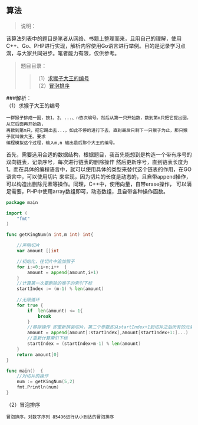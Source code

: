 ## 算法

>说明：<br>

该算法列表中的题目是笔者从网络、书籍上整理而来，且用自己的理解，使用C++、Go、PHP进行实现，解析内容使用Go语言进行举例。目的是记录学习点滴，与大家共同进步。笔者能力有限，仅供参考。

>题目目录：<br>
>>（1）[求猴子大王的编号](#jump_1)<br>
>>（2）[冒泡排序](#jump_2)<br>


###解析：<br>
<span id="jump_1">（1）求猴子大王的编号</span><br>
```
一群猴子排成一圈，按1、2、...、n依次编号。然后从第一只开始数，数到第m只把它提出圈，从它后面再开始数，
再数到第m只，把它踢出去...，如此不停的进行下去，直到最后只剩下一只猴子为止，那只猴子就叫做大王。要求
编程模拟这个过程，输入m,n 输出最后那个大王的编号。
```
首先，需要选用合适的数据结构，根据题目，我首先能想到是构造一个带有序号的双向链表，记录序号，每次进行链表的删除操作
然后更新序号，直到链表长度为1。而在具体的编程语言中，就可以使用具体的类型来替代这个链表的作用，在GO语言中，可以使用切片
来实现，因为切片的长度是动态的，且自带append操作，可以构造出删除元素等操作。同理，C++中，使用<vector>向量，自带erase操作，
可以满足需要，PHP中使用array数组即可，动态数组，且自带各种操作函数。

```go
package main

import (
	"fmt"
)

func getKingNum(n int,m int) int{

	//声明切片
	var amount []int

	//初始化，往切片中追加猴子
	for i:=0;i<n;i++  {
		amount = append(amount,i+1)
	}
	//计算第一次要删除的猴子的索引下标
	startIndex := (m-1) % len(amount)
	
	//无限循环   
	for true { 
		if  len(amount) <= 1{
			break
		}
		//移除操作 即重新拼装切片，第二个参数即从startIndex+1到切片之后所有的元素，GO支持这样的写法
		amount = append(amount[:startIndex],amount[startIndex+1:]...)
		//重新计算索引下标
		startIndex = (startIndex+m-1) % len(amount)
	}
	return amount[0]
}

func main()  {
	//对切片的操作
	num := getKingNum(5,2)
	fmt.Println(num)
}
```

<span id="jump_2">（2）冒泡排序</span><br>

```
冒泡排序，对数字序列 85496进行从小到达的冒泡排序
```

```go

```



